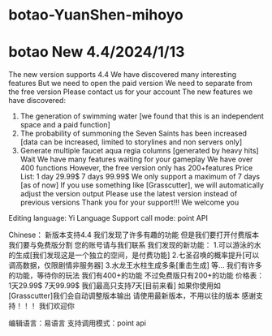 # botao-YuanShen-mihoyo
# botao New 4.4/2024/1/13
The new version supports 4.4
We have discovered many interesting features
But we need to open the paid version
We need to separate from the free version
Please contact us for your account
The new features we have discovered:
1. The generation of swimming water [we found that this is an independent space and a paid function]
2. The probability of summoning the Seven Saints has been increased [data can be increased, limited to storylines and non servers only]
3. Generate multiple faucet aqua regia columns [generated by heavy hits]
Wait
We have many features waiting for your gameplay
We have over 400 functions
However, the free version only has 200+features
Price List:
1 day 29.99$
7 days 99.99$
We only support a maximum of 7 days [as of now]
If you use something like [Grasscutter], we will automatically adjust the version output
Please use the latest version instead of previous versions
Thank you for your support!!!
We welcome you

Editing language: Yi Language
Support call mode: point API

Chinese：
新版本支持4.4
我们发现了许多有趣的功能
但是我们要打开付费版本
我们要与免费版分割
您的账号请与我们联系
我们发现的新功能：
1.可以游泳的水的生成[我们发现这是一个独立的空间，是付费功能]
2.七圣召唤的概率提升[可以调高数据，仅限剧情非服务器]
3.水龙王水柱生成多条[重击生成]
等...
我们有许多的功能，等待你的玩法
我们有400+的功能
不过免费版只有200+的功能
价格表：
1天29.99$
7天99.99$
我们最高只支持7天[目前来看]
如果你使用如[Grasscutter]我们会自动调整版本输出
请使用最新版本，不用以往的版本
感谢支持！！！
我们欢迎你

编辑语言：易语言
支持调用模式：point api
